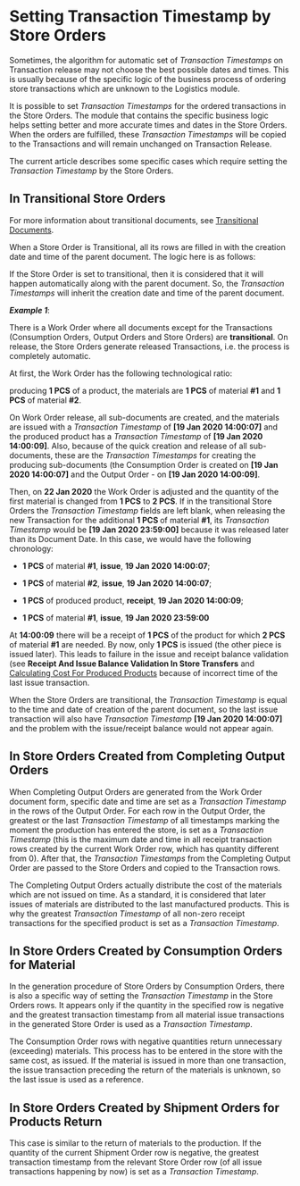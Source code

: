 # Setting Transaction Timestamp by Store Orders

Sometimes, the algorithm for automatic set of <i>Transaction Timestamps</i> on Transaction release may not choose the best possible dates and times. This is usually because of the specific logic of the business process of ordering store transactions which are unknown to the Logistics module.

It is possible to set <i>Transaction Timestamps</i> for the ordered transactions in the Store Orders. The module that contains the specific business logic helps setting better and more accurate times and dates in the Store Orders. When the orders are fulfilled, these <i>Transaction Timestamps</i> will be copied to the Transactions and will remain unchanged on Transaction Release.

The current article describes some specific cases which require setting the <i>Transaction Timestamp</i> by the Store Orders.

## In Transitional Store Orders

For more information about transitional documents, see [Transitional Documents](https://github.com/ErpNetDocs/tech/blob/master/advanced/documents/transitional-documents.md).

When a Store Order is Transitional, all its rows are filled in with the creation date and time of the parent document. The logic here is as follows: 

If the Store Order is set to transitional, then it is considered that it will happen automatically along with the parent document. So, the <i>Transaction Timestamps</i> will inherit the creation date and time of the parent document.

<i><b>Example 1</b></i>:
  
There is a Work Order where all documents except for the Transactions (Consumption Orders, Output Orders and Store Orders) are <b>transitional</b>. On release, the Store Orders generate released Transactions, i.e. the process is completely automatic.
  
At first, the Work Order has the following technological ratio: 
  
producing <b>1 PCS</b> of a product, the materials are <b>1 PCS</b> of material <b>#1</b> and <b>1 PCS</b> of material <b>#2</b>. 

On Work Order release, all sub-documents are created, and the materials are issued with a <i>Transaction Timestamp</i> of <b>[19 Jan 2020 14:00:07]</b> and the produced product has a <i>Transaction Timestamp</i> of <b>[19 Jan 2020 14:00:09]</b>. Also, because of the quick creation and release of all sub-documents, these are the <i>Transaction Timestamps</i> for creating the producing sub-documents (the Consumption Order is created on <b>[19 Jan 2020 14:00:07]</b> and the Output Order - on <b>[19 Jan 2020  14:00:09]</b>.
  
Then, on <b>22 Jan 2020</b> the Work Order is adjusted and the quantity of the first material is changed from <b>1 PCS</b> to <b>2 PCS</b>. If in the transitional Store Orders the <i>Transaction Timestamp</i> fields are left blank, when releasing the new Transaction for the additional <b>1 PCS </b> of material <b>#1</b>, its <i>Transaction Timestamp</i> would be <b>[19 Jan 2020  23:59:00]</b> because it was released later than its Document Date. In this case, we would have the following chronology:
  
- <b>1 PCS</b> of material <b>#1</b>, <b>issue</b>, <b>19 Jan 2020 14:00:07</b>;
  
- <b>1 PCS</b> of material <b>#2</b>, <b>issue</b>, <b>19 Jan 2020 14:00:07</b>; 
  
- <b>1 PCS</b> of produced product, <b>receipt</b>, <b>19 Jan 2020 14:00:09</b>; 
  
- <b>1 PCS</b> of material <b>#1</b>, <b>issue</b>, <b>19 Jan 2020 23:59:00</b>
  
At <b>14:00:09</b> there will be a receipt of <b>1 PCS</b> of the product for which <b>2 PCS</b> of material <b>#1</b> are needed. By now, only <b>1 PCS</b> is issued (the other piece is issued later). This leads to failure in the issue and receipt balance validation (see <b>Receipt And Issue Balance Validation In Store Transfers</b> and [Calculating Cost For Produced Products](https://github.com/ErpNetDocs/tech/blob/master/modules/logistics/logistics-common-module-concepts/goods-cost/original-cost-calculation/calculating-cost-for-produced-products.md) because of incorrect time of the last issue transaction.
  
When the Store Orders are transitional, the <i>Transaction Timestamp</i> is equal to the time and date of creation of the parent document, so the last issue transaction will also have <i>Transaction Timestamp</i> <b>[19 Jan 2020 14:00:07]</b> and the problem with the issue/receipt balance would not appear again.
  
## In Store Orders Created from Completing Output Orders
  
When Completing Output Orders are generated from the Work Order document form, specific date and time are set as a <i>Transaction Timestamp</i> in the rows of the Output Order. For each row in the Output Order, the greatest or the last <i>Transaction Timestamp</i> of all timestamps marking the moment the production has entered the store, is set as a <i>Transaction Timestamp</i> (this is the maximum date and time in all receipt transaction rows created by the current Work Order row, which has quantity different from 0). After that, the <i>Transaction Timestamps</i> from the Completing Output Order are passed to the Store Orders and copied to the Transaction rows.

The Completing Output Orders actually distribute the cost of the materials which are not issued on time. As a standard, it is considered that later issues of materials are distributed to the last manufactured products. This is why the greatest <i>Transaction Timestamp</i> of all non-zero receipt transactions for the specified product is set as a <i>Transaction Timestamp</i>.
  
## In Store Orders Created by Consumption Orders for Material  
  
In the generation procedure of Store Orders by Consumption Orders, there is also a specific way of setting the <i>Transaction Timestamp</i> in the Store Orders rows. It appears only if the quantity in the specified row is negative and the greatest transaction timestamp from all material issue transactions in the generated Store Order is used as a <i>Transaction Timestamp</i>.

The Consumption Order rows with negative quantities return unnecessary (exceeding) materials. This process has to be entered in the store with the same cost, as issued. If the material is issued in more than one transaction, the issue transaction preceding the return of the materials is unknown, so the last issue is used as a reference.
  
## In Store Orders Created by Shipment Orders for Products Return
  
This case is similar to the return of materials to the production. If the quantity of the current Shipment Order row is negative, the greatest transaction timestamp from the relevant Store Order row (of all issue transactions happening by now) is set as a <i>Transaction Timestamp</i>.

